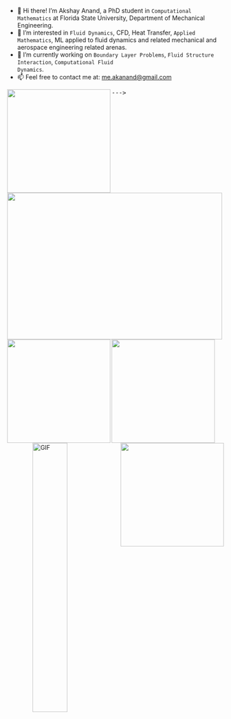 - 👋 Hi there! I’m Akshay Anand, a PhD student in <code>Computational Mathematics</code> at Florida State University, Department of Mechanical Engineering.
- 👀 I’m interested in <code>Fluid Dynamics</code>, CFD, Heat Transfer, <code>Applied Mathematics</code>, ML applied to fluid dynamics and related mechanical and aerospace engineering related arenas.
- 🌱 I’m currently working on <code>Boundary Layer Problems</code>, <code>Fluid Structure Interaction</code>, <code>Computational Fluid Dynamics</code>.
- 📫 Feel free to contact me at: me.akanand@gmail.com

 
<td width="25%">
            <div class="one">
             <div class="two"><img align="left" width=240px height=240px padding: 40px; src='https://akshayanand.info/Conferences/Research/transition_to_turbulence.gif'></div> 
              <div class="two"><img align="left" width=500px height=340px padding: 40px; src='https://akshayanand.info/Conferences/Research/test.gif'></div> 
             <div class="two"><img align="left" width=240px height=240px padding: 40px; src='https://akshay23sept.github.io/Conferences/Research/at.gif'></div> 
             <div class="two"><img align="left" width=240px height=240px src='https://akshayanand.info/Conferences/Research/aerodynamic_effort.gif'></div> 
             <div class="two"><img align="right" width=240px height=240px src='https://akshayanand.info/Conferences/Research/DBVf.gif></div> 
             
             
             
                      
            
     

 












<!---
anand-me/anand-me is a ✨ special ✨ repository because its `README.md` (this file) appears on your GitHub profile.
You can click the Preview link to take a look at your changes.
- 💞️ I’m looking to collaborate on ...

<br/><div class="two"><img align="right" width=160px height=160px src='https://akshay23sept.github.io/Conferences/Research/at.gif'></div> 
<img align="right" width="40%"  alt="GIF" src="https://media.giphy.com/media/836HiJc7pgzy8iNXCn/giphy.gif" />



<pre>
--->
